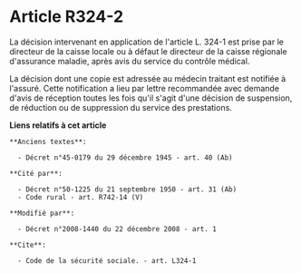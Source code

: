 # Article R324-2

La décision intervenant en application de l'article L. 324-1 est prise par le directeur de la caisse locale ou à défaut le
directeur de la caisse régionale d'assurance maladie, après avis du service du contrôle médical. 

La décision dont une copie est adressée au médecin traitant est notifiée à l'assuré. Cette notification a lieu par lettre
recommandée avec demande d'avis de réception toutes les fois qu'il s'agit d'une décision de suspension, de réduction ou de
suppression du service des prestations.

**Liens relatifs à cet article**

	**Anciens textes**:

	  - Décret n°45-0179 du 29 décembre 1945 - art. 40 (Ab)

	**Cité par**:

	  - Décret n°50-1225 du 21 septembre 1950 - art. 31 (Ab)
	  - Code rural - art. R742-14 (V)

	**Modifié par**:

	  - Décret n°2008-1440 du 22 décembre 2008 - art. 1

	**Cite**:

	  - Code de la sécurité sociale. - art. L324-1
